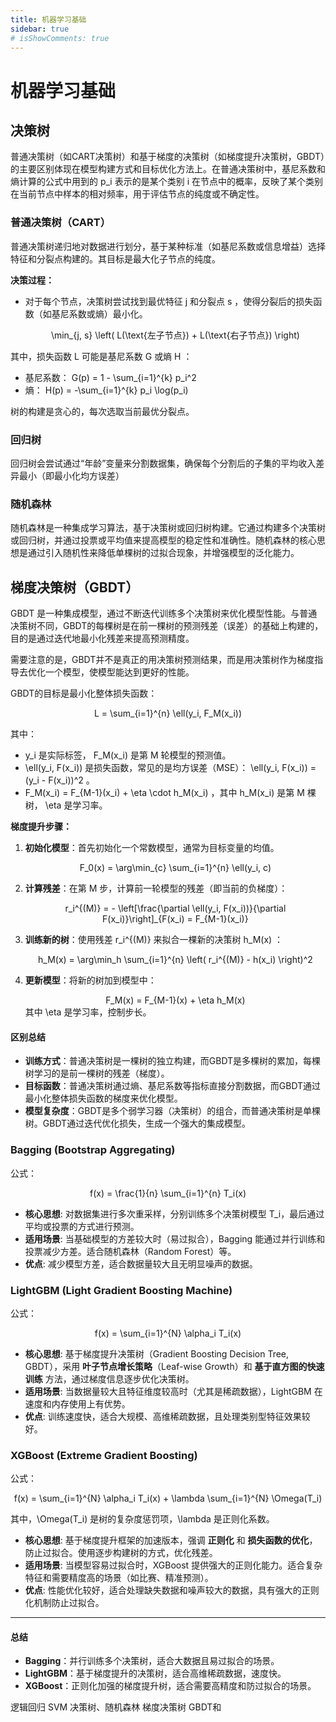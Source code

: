 ```yaml
---
title: 机器学习基础
sidebar: true
# isShowComments: true
---
```

# 机器学习基础

<ClientOnly>
<title-pv/>
</ClientOnly>

## 决策树

普通决策树（如CART决策树）和基于梯度的决策树（如梯度提升决策树，GBDT）的主要区别体现在模型构建方式和目标优化方法上。在普通决策树中，基尼系数和熵计算的公式中用到的 <smalltex> p_i </smalltex> 表示的是某个类别 <smalltex> i </smalltex> 在节点中的概率，反映了某个类别在当前节点中样本的相对频率，用于评估节点的纯度或不确定性。

### 普通决策树（CART）

普通决策树递归地对数据进行划分，基于某种标准（如基尼系数或信息增益）选择特征和分裂点构建的。其目标是最大化子节点的纯度。

**决策过程：**

- 对于每个节点，决策树尝试找到最优特征 <smalltex> j </smalltex> 和分裂点 <smalltex> s </smalltex>，使得分裂后的损失函数（如基尼系数或熵）最小化。

  <div style="text-align: center;"><tex>
  \min_{j, s} \left( L(\text{左子节点}) + L(\text{右子节点}) \right)
  </tex></div>

其中，损失函数 <smalltex> L </smalltex> 可能是基尼系数 <smalltex> G </smalltex> 或熵 <smalltex> H </smalltex>：

- 基尼系数：<smalltex> G(p) = 1 - \sum_{i=1}^{k} p_i^2 </smalltex>
- 熵：<smalltex> H(p) = -\sum_{i=1}^{k} p_i \log(p_i) </smalltex>

树的构建是贪心的，每次选取当前最优分裂点。

### 回归树

回归树会尝试通过“年龄”变量来分割数据集，确保每个分割后的子集的平均收入差异最小（即最小化均方误差）

### 随机森林

随机森林是一种集成学习算法，基于决策树或回归树构建。它通过构建多个决策树或回归树，并通过投票或平均值来提高模型的稳定性和准确性。随机森林的核心思想是通过引入随机性来降低单棵树的过拟合现象，并增强模型的泛化能力。

## 梯度决策树（GBDT）

GBDT 是一种集成模型，通过不断迭代训练多个决策树来优化模型性能。与普通决策树不同，GBDT的每棵树是在前一棵树的预测残差（误差）的基础上构建的，目的是通过迭代地最小化残差来提高预测精度。

需要注意的是，GBDT并不是真正的用决策树预测结果，而是用决策树作为梯度指导去优化一个模型，使模型能达到更好的性能。

GBDT的目标是最小化整体损失函数：

<div style="text-align: center;"><tex>
L = \sum_{i=1}^{n} \ell(y_i, F_M(x_i))
</tex></div>

其中：
- <smalltex> y_i </smalltex> 是实际标签，<smalltex> F_M(x_i) </smalltex> 是第 <smalltex> M </smalltex> 轮模型的预测值。
- <smalltex> \ell(y_i, F(x_i)) </smalltex> 是损失函数，常见的是均方误差（MSE）：<smalltex> \ell(y_i, F(x_i)) = (y_i - F(x_i))^2 </smalltex>。
- <smalltex> F_M(x_i) = F_{M-1}(x_i) + \eta \cdot h_M(x_i) </smalltex>，其中 <smalltex> h_M(x_i) </smalltex> 是第 <smalltex> M </smalltex> 棵树，<smalltex> \eta </smalltex> 是学习率。

**梯度提升步骤：**

1. **初始化模型**：首先初始化一个常数模型，通常为目标变量的均值。
   <div style="text-align: center;"><tex>
   F_0(x) = \arg\min_{c} \sum_{i=1}^{n} \ell(y_i, c)
   </tex></div>
2. **计算残差**：在第 <smalltex> M </smalltex> 步，计算前一轮模型的残差（即当前的负梯度）：
   <div style="text-align: center;"><tex>
   r_i^{(M)} = - \left[\frac{\partial \ell(y_i, F(x_i))}{\partial F(x_i)}\right]_{F(x_i) = F_{M-1}(x_i)}
   </tex></div>
3. **训练新的树**：使用残差 <smalltex> r_i^{(M)} </smalltex> 来拟合一棵新的决策树 <smalltex> h_M(x) </smalltex>：
   <div style="text-align: center;"><tex>
   h_M(x) = \arg\min_h \sum_{i=1}^{n} \left( r_i^{(M)} - h(x_i) \right)^2
   </tex></div>

4. **更新模型**：将新的树加到模型中：
   <div style="text-align: center;"><tex>
   F_M(x) = F_{M-1}(x) + \eta h_M(x)
   </tex></div>
   其中 <smalltex> \eta </smalltex> 是学习率，控制步长。

#### 区别总结

- **训练方式**：普通决策树是一棵树的独立构建，而GBDT是多棵树的累加，每棵树学习的是前一棵树的残差（梯度）。
- **目标函数**：普通决策树通过熵、基尼系数等指标直接分割数据，而GBDT通过最小化整体损失函数的梯度来优化模型。
- **模型复杂度**：GBDT是多个弱学习器（决策树）的组合，而普通决策树是单棵树。GBDT通过迭代优化损失，生成一个强大的集成模型。

### Bagging (Bootstrap Aggregating)

公式：
<div style="text-align: center;"><tex>
f(x) = \frac{1}{n} \sum_{i=1}^{n} T_i(x)
</tex></div>

- **核心思想**: 对数据集进行多次重采样，分别训练多个决策树模型 <smalltex>T_i</smalltex>，最后通过平均或投票的方式进行预测。
- **适用场景**: 当基础模型的方差较大时（易过拟合），Bagging 能通过并行训练和投票减少方差。适合随机森林（Random Forest）等。
- **优点**: 减少模型方差，适合数据量较大且无明显噪声的数据。

### LightGBM (Light Gradient Boosting Machine)

公式：
<div style="text-align: center;"><tex>
f(x) = \sum_{i=1}^{N} \alpha_i T_i(x)
</tex></div>

- **核心思想**: 基于梯度提升决策树（Gradient Boosting Decision Tree, GBDT），采用 **叶子节点增长策略**（Leaf-wise Growth）和 **基于直方图的快速训练** 方法，通过梯度信息逐步优化决策树。
- **适用场景**: 当数据量较大且特征维度较高时（尤其是稀疏数据），LightGBM 在速度和内存使用上有优势。
- **优点**: 训练速度快，适合大规模、高维稀疏数据，且处理类别型特征效果较好。

### XGBoost (Extreme Gradient Boosting)

公式：
<div style="text-align: center;"><tex>
f(x) = \sum_{i=1}^{N} \alpha_i T_i(x) + \lambda \sum_{i=1}^{N} \Omega(T_i)
</tex></div>

其中，<smalltex>\Omega(T_i)</smalltex> 是树的复杂度惩罚项，<smalltex>\lambda</smalltex> 是正则化系数。

- **核心思想**: 基于梯度提升框架的加速版本，强调 **正则化** 和 **损失函数的优化**，防止过拟合。使用逐步构建树的方式，优化残差。
- **适用场景**: 当模型容易过拟合时，XGBoost 提供强大的正则化能力。适合复杂特征和需要精度高的场景（如比赛、精准预测）。
- **优点**: 性能优化较好，适合处理缺失数据和噪声较大的数据，具有强大的正则化机制防止过拟合。

---
#### 总结
- **Bagging**：并行训练多个决策树，适合大数据且易过拟合的场景。
- **LightGBM**：基于梯度提升的决策树，适合高维稀疏数据，速度快。
- **XGBoost**：正则化加强的梯度提升树，适合需要高精度和防过拟合的场景。

逻辑回归
SVM
决策树、随机森林
梯度决策树
GBDT和


<ClientOnly>
  <leave/>
</ClientOnly/>


